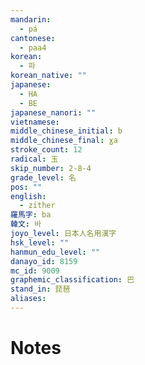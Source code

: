 ```yaml
---
mandarin:
  - pá
cantonese:
  - paa4
korean:
  - 파
korean_native: ""
japanese:
  - HA
  - BE
japanese_nanori: ""
vietnamese:
middle_chinese_initial: b
middle_chinese_final: ɣa
stroke_count: 12
radical: 玉
skip_number: 2-8-4
grade_level: 名
pos: ""
english:
  - zither
羅馬字: ba
韓文: 바
joyo_level: 日本人名用漢字
hsk_level: ""
hanmun_edu_level: ""
danayo_id: 8159
mc_id: 9009
graphemic_classification: 巴
stand_in: 琵琶
aliases:
---
```


# Notes
